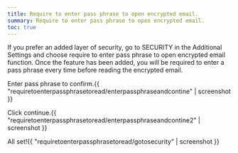 ```yaml
---
title: Require to enter pass phrase to open encrypted email.
summary: Require to enter pass phrase to open encrypted email.
toc: true
---
```


If you prefer an added layer of security, go to SECURITY in the Additional Settings and choose require to enter pass phrase to open encrypted email function. Once the feature has been added, you will be required to enter a pass phrase every time before reading the encrypted email.

Enter pass phrase to confirm.{{ "requiretoenterpassphrasetoread/enterpassphraseandcontine" | screenshot }}

Click continue.{{ "requiretoenterpassphrasetoread/enterpassphraseandcontine2" | screenshot }}

All set!{{ "requiretoenterpassphrasetoread/gotosecurity" | screenshot }}
